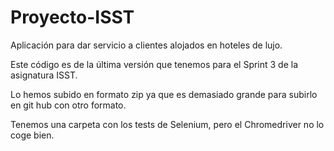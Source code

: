 # Proyecto-ISST

Aplicación para dar servicio a clientes alojados en hoteles de lujo.

Este código es de la última versión que tenemos para el Sprint 3 de la asignatura ISST.

Lo hemos subido en formato zip ya que es demasiado grande para subirlo en git hub con otro formato.

Tenemos una carpeta con los tests de Selenium, pero el Chromedriver no lo coge bien. 


